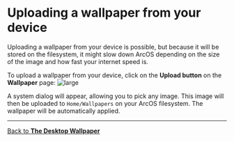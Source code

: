 # Uploading a wallpaper from your device

Uploading a wallpaper from your device is possible, but because it will be stored on the filesystem, it might slow down ArcOS depending on the size of the image and how fast your internet speed is.

To upload a wallpaper from your device, click on the **Upload button** on the **Wallpaper** page:
![large](@client/help/assets/settings-wallpaper-upload-button.png)

A system dialog will appear, allowing you to pick any image. This image will then be uploaded to `Home/Wallpapers` on your ArcOS filesystem. The wallpaper will be automatically applied.

---

[Back to **The Desktop Wallpaper**](@client/help/Settings/wallpaper.md)

